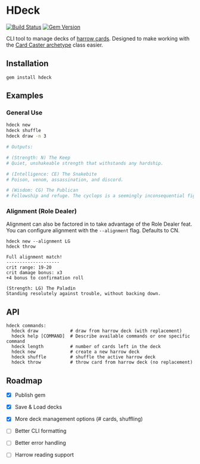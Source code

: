 # HDeck

[![Build Status](https://travis-ci.org/mgmarlow/hdeck.svg?branch=master)](https://travis-ci.org/mgmarlow/hdeck)
[![Gem Version](https://badge.fury.io/rb/hdeck.svg)](https://badge.fury.io/rb/hdeck)

CLI tool to manage decks of [harrow cards](http://pathfinder.wikia.com/wiki/List_of_harrow_cards).
Designed to make working with the
[Card Caster archetype](https://www.d20pfsrd.com/classes/base-classes/magus/archetypes/paizo-magus-archetypes/card-caster-magus-archetype/)
class easier.

## Installation

```
gem install hdeck
```

## Examples

### General Use

```sh
hdeck new
hdeck shuffle
hdeck draw -n 3

# Outputs:

# (Strength: N) The Keep
# Quiet, unshakeable strength that withstands any hardship.

# (Intelligence: CE) The Snakebite
# Poison, venom, assassination, and discord.

# (Wisdom: CG) The Publican
# Fellowship and refuge. The cyclops is a seemingly inconsequential figure who nonetheless has relevant insight.
```

### Alignment (Role Dealer)

Alignment can also be factored in to take advantage of the Role
Dealer feat. You can configure alignment with the `--alignment`
flag. Defaults to CN.

```
hdeck new --alignment LG
hdeck throw

Full alignment match!
--------------------
crit range: 19-20
crit damage bonus: x3
+4 bonus to confirmation roll

(Strength: LG) The Paladin
Standing resolutely against trouble, without backing down.
```

## API

```
hdeck commands:
  hdeck draw            # draw from harrow deck (with replacement)
  hdeck help [COMMAND]  # Describe available commands or one specific command
  hdeck length          # number of cards left in the deck
  hdeck new             # create a new harrow deck
  hdeck shuffle         # shuffle the active harrow deck
  hdeck throw           # throw card from harrow deck (no replacement)
```

## Roadmap

- [x] Publish gem
- [x] Save & Load decks
- [x] More deck management options (# cards, shuffling)
- [ ] Better CLI formatting
- [ ] Better error handling
- [ ] Harrow reading support

